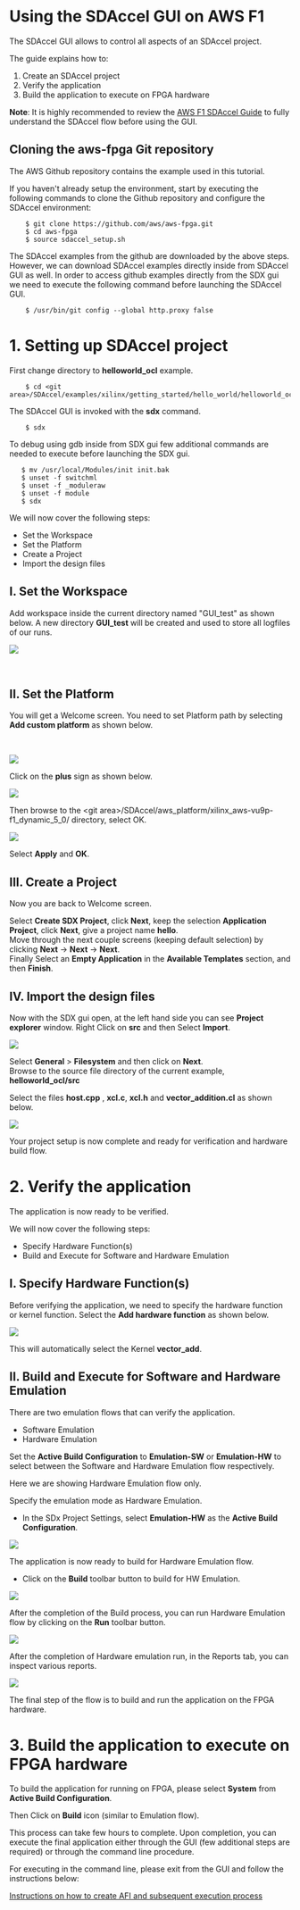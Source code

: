 # Using the SDAccel GUI on AWS F1

The SDAccel GUI allows to control all aspects of an SDAccel project. 

The guide explains how to:
1. Create an SDAccel project
1. Verify the application
1. Build the application to execute on FPGA hardware

**Note**: It is highly recommended to review the [AWS F1 SDAccel Guide](SDAccel_Guide_AWS_F1.md) to fully understand the SDAccel flow before using the GUI.

## Cloning the aws-fpga Git repository
The AWS Github repository contains the example used in this tutorial.  

If you haven't already setup the environment, start by executing the following commands to clone the Github repository and configure the SDAccel environment:
```
    $ git clone https://github.com/aws/aws-fpga.git
    $ cd aws-fpga                                      
    $ source sdaccel_setup.sh
```

The SDAccel examples from the github are downloaded by the above steps. However, we can download SDAccel examples directly inside from SDAccel GUI as well. In order to access github examples directly from the SDX gui we need to execute the following command before launching the SDAccel GUI. 

```
    $ /usr/bin/git config --global http.proxy false
```

# 1. Setting up SDAccel project

First change directory to **helloworld_ocl** example. 
```
    $ cd <git area>/SDAccel/examples/xilinx/getting_started/hello_world/helloworld_ocl
```

The SDAccel GUI is invoked with the **sdx** command.

```
    $ sdx
```

To debug using gdb inside from SDX gui few additional commands are needed to execute before launching the SDX gui. 

```
   $ mv /usr/local/Modules/init init.bak
   $ unset -f switchml
   $ unset -f _moduleraw
   $ unset -f module
   $ sdx
```
  
We will now cover the following steps: 	
 - Set the Workspace
 - Set the Platform
 - Create a Project
 - Import the design files

## I. Set the Workspace  
Add workspace inside the current directory named "GUI_test" as shown below. A new directory **GUI_test** will be created and used to store all logfiles of our runs.  
  
  
![](./figure/gui_fig_1.png)  

<br>
  
## II. Set the Platform
You will get a Welcome screen. You need to set Platform path by selecting **Add custom platform** as shown below.    
  
<br> 
  
![](./figure/gui_fig_2.png)  
  
  
  
Click on the **plus** sign as shown below.   
  

  
![](./figure/gui_fig_3.png)  
  
  

Then browse to the \<git area\>/SDAccel/aws_platform/xilinx_aws-vu9p-f1_dynamic_5_0/ directory, select OK.  


![](./figure/gui_fig_4_v1.JPG)  

Select **Apply** and **OK**.  

  
## III. Create a Project    
Now you are back to Welcome screen.  
  
Select **Create SDX Project**, click **Next**, keep the selection **Application Project**, click **Next**, give a project name **hello**.   
Move through the next couple screens (keeping default selection) by clicking **Next** -> **Next** -> **Next**.   
Finally Select an **Empty Application** in the **Available Templates** section, and then **Finish**.      

## IV. Import the design files  
Now with the SDX gui open, at the left hand side you can see **Project explorer** window. Right Click on **src** and then Select **Import**.   
   
![](./figure/gui_fig_5_v1.JPG) 

Select **General** > **Filesystem** and then click on **Next**.  
Browse to the source file directory of the current example, **helloworld_ocl/src**
  
Select the files **host.cpp** , **xcl.c**, **xcl.h** and **vector_addition.cl** as shown below.  

![](./figure/gui_fig_6.JPG)



  
Your project setup is now complete and ready for verification and hardware build flow. 
  
# 2. Verify the application

The application is now ready to be verified.

We will now cover the following steps: 	
 - Specify Hardware Function(s)
 - Build and Execute for Software and Hardware Emulation

## I. Specify Hardware Function(s)    

Before verifying the application, we need to specify the hardware function or kernel function. Select the **Add hardware function** as shown below.  

![](./figure/gui_fig_7_v1.JPG)  
  
This will automatically select the Kernel **vector_add**.  
  
  
## II. Build and Execute for Software and Hardware Emulation    

There are two emulation flows that can verify the application. 
- Software Emulation 
- Hardware Emulation

Set the **Active Build Configuration** to **Emulation-SW** or **Emulation-HW** to select between the Software and Hardware Emulation flow respectively.
  
Here we are showing Hardware Emulation flow only.   
	   
Specify the emulation mode as Hardware Emulation.  

- In the SDx Project Settings, select **Emulation-HW** as the **Active Build Configuration**.  

![](./figure/gui_fig_9_v1.JPG)


The application is now ready to build for Hardware Emulation flow. 

- Click on the **Build** toolbar button to build for HW Emulation.
 
![](./figure/gui_fig_10.JPG)

After the completion of the Build process, you can run Hardware Emulation flow by clicking on the **Run** toolbar button. 
 
![](./figure/gui_fig_11.JPG)

After the completion of Hardware emulation run, in the Reports tab, you can inspect various reports. 

![](./figure/gui_fig_12.JPG)


The final step of the flow is to build and run the application on the FPGA hardware.

# 3. Build the application to execute on FPGA hardware

To build the application for running on FPGA, please select **System** from **Active Build Configuration**.  
  
Then Click on **Build** icon (similar to Emulation flow).  
  
This process can take few hours to complete. Upon completion, you can execute the final application either through the GUI (few additional steps are required) or through the command line procedure. 

For executing in the command line, please exit from the GUI and follow the instructions below:

[Instructions on how to create AFI and subsequent execution process](../README.md#createafi)

[SDAccel_Guide]: ./SDAccel_Guide_AWS_F1.md
